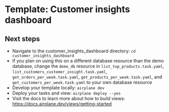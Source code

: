 # Template: Customer insights dashboard

## Next steps

- Navigate to the customer_insights_dashboard directory: `cd customer_insights_dashboard`
- If you plan on using this on a different database resource than the demo database, change the `demo_db`  resource in `list_top_products.task.yaml`, `list_customers_customer_insight.task.yaml`, `get_orders_per_week.task.yaml`, `get_products_per_week.task.yaml`, and `get_customers_per_week.task.yaml` to your own database resource
- Develop your template locally: `airplane dev`
- Deploy your tasks and view: `airplane deploy --yes`
- Visit the docs to learn more about how to build views: https://docs.airplane.dev/views/getting-started
